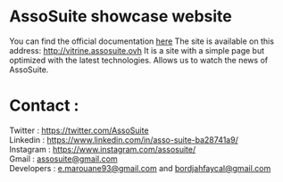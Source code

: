 # AssoSuite showcase website

You can find the official documentation [here](https://github.com/tolstoyfafa/assos_suite)
The site is available on this address: http://vitrine.assosuite.ovh
It is a site with a simple page but optimized with the latest technologies.
Allows us to watch the news of AssoSuite.


# Contact :
Twitter : https://twitter.com/AssoSuite  
Linkedin : https://www.linkedin.com/in/asso-suite-ba28741a9/  
Instagram : https://www.instagram.com/assosuite/  
Gmail : assosuite@gmail.com  
Developers : e.marouane93@gmail.com and bordjahfaycal@gmail.com
